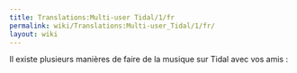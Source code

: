 ```yaml
---
title: Translations:Multi-user Tidal/1/fr
permalink: wiki/Translations:Multi-user_Tidal/1/fr/
layout: wiki
---
```


Il existe plusieurs manières de faire de la musique sur Tidal avec vos
amis :
